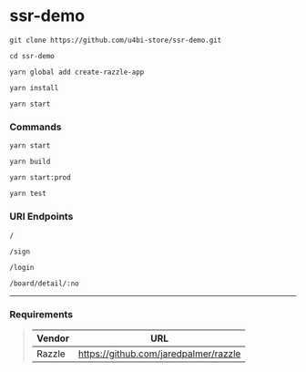 # ssr-demo


```
git clone https://github.com/u4bi-store/ssr-demo.git

cd ssr-demo

yarn global add create-razzle-app

yarn install

yarn start
```

### Commands

`yarn start`

`yarn build`

`yarn start:prod`

`yarn test`

### URI Endpoints

`/`

`/sign`

`/login`

`/board/detail/:no`

___

### Requirements

> | Vendor                | URL                                                  |
> |------------------------|------------------------------------------------------|
> | Razzle                 | https://github.com/jaredpalmer/razzle                |